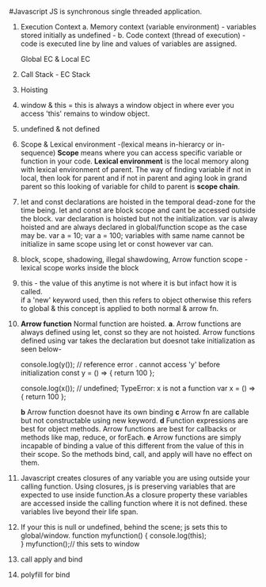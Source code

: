 #Javascript
JS is synchronous single threaded application.  

1. Execution Context
    a. Memory context (variable environment) - variables stored initially as undefined - 
    b. Code context (thread of execution) - code is executed line by line and values of variables are assigned. 

    Global EC & Local EC

2. Call Stack - EC Stack
3. Hoisting
4. window & this = this is always a window object in where ever you access 'this' remains to window object.
5. undefined & not defined
6. Scope & Lexical environment -(lexical means in-hierarcy or in-sequence)
   **Scope** means where you can access specific variable or function in your code.
   **Lexical environment** is the local memory along with lexical environment of parent.
   The way of finding variable if not in local, then look for parent and if not in parent and aging look in grand parent so this looking of variable for child to parent is **scope chain**.
7. let and const declarations are hoisted in the temporal dead-zone for the time being. let and const are block scope and cant be accessed outside the block.
   var declaration is hoisted but not the initialization.
   var is alway hoisted and are always declared in global/function scope as the case may be.
   var a = 10;
   var a = 100;
   variables with same name cannot be initialize in same scope using let or const however var can.
8. block, scope, shadowing, illegal shawdowing, Arrow function scope - lexical scope works inside the block

9.  this - the value of this anytime is not where it is but infact how it is called.  
    if a 'new' keyword used, then this refers to object otherwise this refers to global & this concept is applied to both normal & arrow fn.
    
10. **Arrow function**
    Normal function are hoisted. 
    **a**. Arrow functions are always defined using let, const so they are not hoisted. Arrow functions defined using var takes the declaration but doesnot take initialization as seen below- 
 
    console.log(y()); // reference error . cannot access 'y' before initialization
    const y = () => { return 100 };

    console.log(x()); // undefined; TypeError: x is not a function
    var x = () => { return 100 };

    **b** Arrow function doesnot have its own binding
    **c** Arrow fn are callable but not constructable using new keyword.
    **d** Function expressions are best for object methods. Arrow functions are best for callbacks or methods like map, reduce, or forEach.
    **e** Arrow functions are simply incapable of binding a value of this different from the value of this in their scope. So the methods bind, call, and apply will have no effect on them.

11. Javascript creates closures of any variable you are using outside your calling function. Using closures, js is preserving variables that are expected to use inside function.As a closure property these variables are accessed inside the calling function where it is not defined. these variables live beyond their life span.

12. If your this is null or undefined, behind the scene; js sets this to global/window.
function myfunction() {
    console.log(this);  
}
myfunction();// this sets to window

13. call apply and bind
14. polyfill for bind